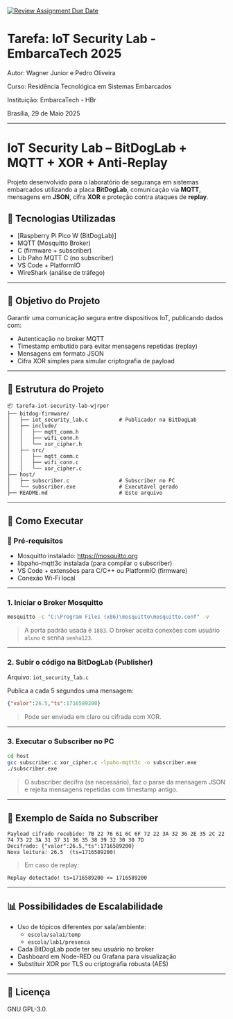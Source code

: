 [![Review Assignment Due Date](https://classroom.github.com/assets/deadline-readme-button-22041afd0340ce965d47ae6ef1cefeee28c7c493a6346c4f15d667ab976d596c.svg)](https://classroom.github.com/a/G8V_0Zaq)

# Tarefa: IoT Security Lab - EmbarcaTech 2025

Autor: Wagner Junior e Pedro Oliveira

Curso: Residência Tecnológica em Sistemas Embarcados

Instituição: EmbarcaTech - HBr

Brasília, 29 de Maio 2025

---

# IoT Security Lab – BitDogLab + MQTT + XOR + Anti-Replay

Projeto desenvolvido para o laboratório de segurança em sistemas embarcados utilizando a placa **BitDogLab**, comunicação via **MQTT**, mensagens em **JSON**, cifra **XOR** e proteção contra ataques de **replay**.

## 🔧 Tecnologias Utilizadas

- [Raspberry Pi Pico W (BitDogLab)]
- MQTT (Mosquitto Broker)
- C (firmware + subscriber)
- Lib Paho MQTT C (no subscriber)
- VS Code + PlatformIO
- WireShark (análise de tráfego)

---

## 📡 Objetivo do Projeto

Garantir uma comunicação segura entre dispositivos IoT, publicando dados com:

- Autenticação no broker MQTT
- Timestamp embutido para evitar mensagens repetidas (replay)
- Mensagens em formato JSON
- Cifra XOR simples para simular criptografia de payload

---

## 📁 Estrutura do Projeto

```
📦 tarefa-iot-security-lab-wjrper
├── bitdog-firmware/
│   ├── iot_security_lab.c          # Publicador na BitDogLab
│   ├── include/
│   │   ├── mqtt_comm.h
│   │   ├── wifi_conn.h
│   │   └── xor_cipher.h
│   ├── src/
│   │   ├── mqtt_comm.c
│   │   ├── wifi_conn.c
│   │   └── xor_cipher.c
├── host/
│   ├── subscriber.c                # Subscriber no PC
│   └── subscriber.exe              # Executável gerado
├── README.md                       # Este arquivo

```

---

## 🚀 Como Executar

### 📌 Pré-requisitos

- Mosquitto instalado: https://mosquitto.org
- libpaho-mqtt3c instalada (para compilar o subscriber)
- VS Code + extensões para C/C++ ou PlatformIO (firmware)
- Conexão Wi-Fi local

---

### 1. Iniciar o Broker Mosquitto

```bash
mosquitto -c "C:\Program Files (x86)\mosquitto\mosquitto.conf" -v
```

> A porta padrão usada é `1883`. O broker aceita conexões com usuário `aluno` e senha `senha123`.

---

### 2. Subir o código na BitDogLab (Publisher)

Arquivo: `iot_security_lab.c`

Publica a cada 5 segundos uma mensagem:

```json
{"valor":26.5,"ts":1716589200}
```

> Pode ser enviada em claro ou cifrada com XOR.

---

### 3. Executar o Subscriber no PC

```bash
cd host
gcc subscriber.c xor_cipher.c -lpaho-mqtt3c -o subscriber.exe
./subscriber.exe
```

> O subscriber decifra (se necessário), faz o parse da mensagem JSON e rejeita mensagens repetidas com timestamp antigo.

---

## 🧪 Exemplo de Saída no Subscriber

```
Payload cifrado recebido: 7B 22 76 61 6C 6F 72 22 3A 32 36 2E 35 2C 22 74 73 22 3A 31 37 31 36 35 38 39 32 30 30 7D
Decifrado: {"valor":26.5,"ts":1716589200}
Nova leitura: 26.5  (ts=1716589200)
```

> Em caso de replay:
```
Replay detectado! ts=1716589200 <= 1716589200
```

---

## 📊 Possibilidades de Escalabilidade

- Uso de tópicos diferentes por sala/ambiente:
  - `escola/sala1/temp`
  - `escola/lab1/presenca`
- Cada BitDogLab pode ter seu usuário no broker
- Dashboard em Node-RED ou Grafana para visualização
- Substituir XOR por TLS ou criptografia robusta (AES)

---

## 📜 Licença
GNU GPL-3.0.
